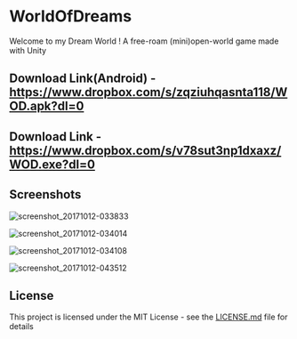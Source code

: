 # WorldOfDreams

Welcome to my Dream World ! A free-roam (mini)open-world game made with Unity

## Download Link(Android) - https://www.dropbox.com/s/zqziuhqasnta118/WOD.apk?dl=0 

## Download Link - https://www.dropbox.com/s/v78sut3np1dxaxz/WOD.exe?dl=0


## Screenshots

 
![screenshot_20171012-033833](https://user-images.githubusercontent.com/31897425/31470124-2a4927fc-af02-11e7-90ff-b1bad755a1be.png)

![screenshot_20171012-034014](https://user-images.githubusercontent.com/31897425/31470125-2a761a3c-af02-11e7-81f4-dafe6e659b2d.png)

![screenshot_20171012-034108](https://user-images.githubusercontent.com/31897425/31470126-2aa2a138-af02-11e7-87d1-22ed6d7b6090.png)

![screenshot_20171012-043512](https://user-images.githubusercontent.com/31897425/31471533-ebfa280c-af06-11e7-85e6-907fb7569958.png)


## License

This project is licensed under the MIT License - see the [LICENSE.md](LICENSE.md) file for details

